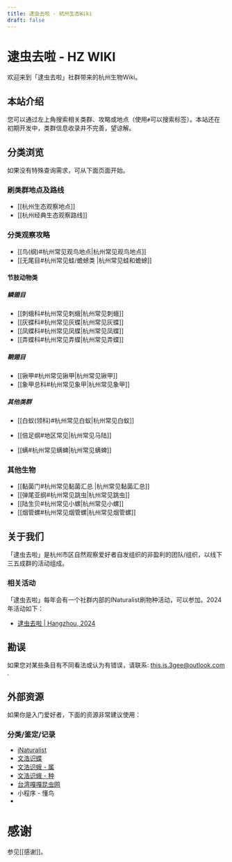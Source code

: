 ```yaml
---
title: 逮虫去啦 - 杭州生态Wiki
draft: false
---
```

# 逮虫去啦 - HZ WIKI

欢迎来到「逮虫去啦」社群带来的杭州生物Wiki。


## 本站介绍

您可以通过左上角搜索相关类群、攻略或地点（使用`#`可以搜索标签）。本站还在初期开发中，类群信息收录并不完善，望谅解。
## 分类浏览

如果没有特殊查询需求，可从下面页面开始。
### 刷类群地点及路线

* [[杭州生态观察地点]]
* [[杭州经典生态观察路线]]

### 分类观察攻略

- [[鸟(纲)#杭州常见观鸟地点|杭州常见观鸟地点]]
- [[无尾目#杭州常见蛙/蟾蜍类 |杭州常见蛙和蟾蜍]]
#### 节肢动物类
##### 鳞翅目

* [[刺蛾科#杭州常见刺蛾|杭州常见刺蛾]]
* [[灰蝶科#杭州常见灰蝶|杭州常见灰蝶]]
* [[凤蝶科#杭州常见凤蝶|杭州常见凤蝶]]
* [[弄蝶科#杭州常见弄蝶|杭州常见弄蝶]]
##### 鞘翅目
* [[锹甲#杭州常见锹甲|杭州常见锹甲]]
* [[象甲总科#杭州常见象甲|杭州常见象甲]]
##### 其他类群
* [[白蚁(领科)#杭州常见白蚁|杭州常见白蚁]]
* [[倍足纲#地区常见|杭州常见马陆]]

* [[螨#杭州常见螨蜱|杭州常见螨蜱]]
### 其他生物

* [[黏菌门#杭州常见黏菌汇总 |杭州常见黏菌汇总]]
* [[弹尾亚纲#杭州常见跳虫|杭州常见跳虫]]
* [[陆生贝#杭州常见小螺|杭州常见小螺]]
* [[烟管螺#杭州常见烟管螺|杭州常见烟管螺]]

## 关于我们

「逮虫去啦」是杭州市区自然观察爱好者自发组织的非盈利的团队/组织，以线下三五成群的活动组成。

### 相关活动

「逮虫去啦」每年会有一个社群内部的INaturalist刷物种活动，可以参加。2024年活动如下：

- [逮虫去啦 | Hangzhou, 2024](https://www.inaturalist.org/projects/%E9%80%AE%E8%99%AB%E5%8E%BB%E5%95%A6-%E6%9D%AD%E5%B7%9E-2024)

## 勘误

如果您对某些条目有不同看法或认为有错误，请联系: this.is.3gee@outlook.com .

## 外部资源

如果你是入门爱好者，下面的资源非常建议使用：

### 分类/鉴定/记录

* [iNaturalist](https://www.inaturalist.org/home)
* [文浩识蝶](https://www.butterflyai.cc/static/butweb/webfiles/about/ai.html)
* [文浩识蛾 - 属](https://www.butterflyai.cc/static/mothweb/webfiles/about/ai.html)
* [文浩识蛾 - 种](https://www.butterflyai.cc/static/mothweb/webfiles/about/aisp.html)
* [台湾嘎嘎昆虫网](http://gaga.biodiv.tw/9701bx/in94.htm)
* 小程序 - 懂鸟
* 

# 感谢

参见[[感谢]]。
